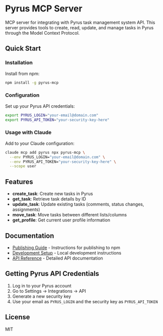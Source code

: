 # Pyrus MCP Server

MCP server for integrating with Pyrus task management system API. This server provides tools to create, read, update, and manage tasks in Pyrus through the Model Context Protocol.

## Quick Start

### Installation

Install from npm:

```bash
npm install -g pyrus-mcp
```

### Configuration

Set up your Pyrus API credentials:

```bash
export PYRUS_LOGIN="your-email@domain.com"
export PYRUS_API_TOKEN="your-security-key-here"
```

### Usage with Claude

Add to your Claude configuration:

```bash
claude mcp add pyrus npx pyrus-mcp \
  --env PYRUS_LOGIN="your-email@domain.com" \
  --env PYRUS_API_TOKEN="your-security-key-here" \
  --scope user
```

## Features

- **create_task**: Create new tasks in Pyrus
- **get_task**: Retrieve task details by ID  
- **update_task**: Update existing tasks (comments, status changes, assignments)
- **move_task**: Move tasks between different lists/columns
- **get_profile**: Get current user profile information

## Documentation

- [Publishing Guide](docs/PUBLISHING.md) - Instructions for publishing to npm
- [Development Setup](docs/DEVELOPMENT.md) - Local development instructions
- [API Reference](docs/API.md) - Detailed API documentation

## Getting Pyrus API Credentials

1. Log in to your Pyrus account
2. Go to Settings → Integrations → API
3. Generate a new security key
4. Use your email as `PYRUS_LOGIN` and the security key as `PYRUS_API_TOKEN`

## License

MIT